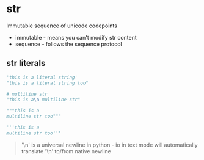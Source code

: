 # str
Immutable sequence of unicode codepoints
- immutable - means you can't modify str content
- sequence - follows the sequence protocol
## str literals
```python
'this is a literal string'
"this is a literal string too"

# multiline str
"this is a\n multiline str"

"""this is a
multiline str too"""

'''this is a
multiline str too'''
```

> '\n' is a universal newline in python - io in text mode will automatically translate '\n' to/from native newline

<!--stackedit_data:
eyJoaXN0b3J5IjpbLTQ2MzY2MjU5MiwxODAzNjAzOTQ4XX0=
-->